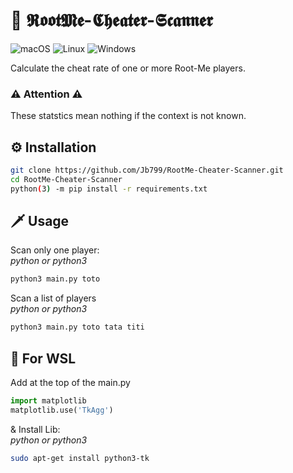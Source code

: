 # 🤖 𝕽𝖔𝖔𝖙𝕸𝖊-𝕮𝖍𝖊𝖆𝖙𝖊𝖗-𝕾𝖈𝖆𝖓𝖓𝖊𝖗
![macOS](https://img.shields.io/badge/macOS-compatible-green)
![Linux](https://img.shields.io/badge/Linux-compatible-green)
![Windows](https://img.shields.io/badge/Windows-compatible-green)

Calculate the cheat rate of one or more Root-Me players.

### ⚠️ Attention ⚠️
These statstics mean nothing if the context is not known.

## ⚙️ Installation
```bash
git clone https://github.com/Jb799/RootMe-Cheater-Scanner.git
cd RootMe-Cheater-Scanner
python(3) -m pip install -r requirements.txt
```

## 🗡️ Usage
Scan only one player:<br/>
*python or python3*
```bash
python3 main.py toto
```

Scan a list of players<br/>
*python or python3*
```bash
python3 main.py toto tata titi
```

## 🐧 For WSL
Add at the top of the main.py
```python
import matplotlib
matplotlib.use('TkAgg')
```
&
Install Lib:<br/>
*python or python3*
```bash
sudo apt-get install python3-tk
```
